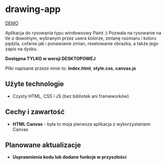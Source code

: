 # drawing-app

[DEMO](https://davidelo18.github.io/drawing-app/)

Aplikacja do rysowania typu windowsowy Paint :) Pozwala na rysowanie na tle o dowolnym, wybranym przez usera kolorze, zmianę rozmiaru i koloru pędzla, cofanie jak i ponawianie zmian, resetowanie obrazka, a także jego zapis na dysku.

**Dostępna TYLKO w wersji DESKTOPOWEJ**

Pliki napisane przeze mnie to: **index.html**, **style.css**, **canvas.js**

## Użyte technologie

- Czysty HTML, CSS i JS (bez bibliotek ani frameworków)

## Cechy i zawartość

- **HTML Canvas** - była to moja pierwsza aplikacja z wykorzystaniem Canvas

## Planowane aktualizacje

- **Usprawnienia kodu lub dodane funkcje w przyszłości**
